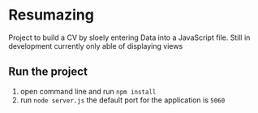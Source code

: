 # Resumazing
Project to build a CV by sloely entering Data into a JavaScript file.
Still in development currently only able of displaying views

## Run the project
1. open command line and run `npm install`
2. run `node server.js` the default port for the application is `5060`
